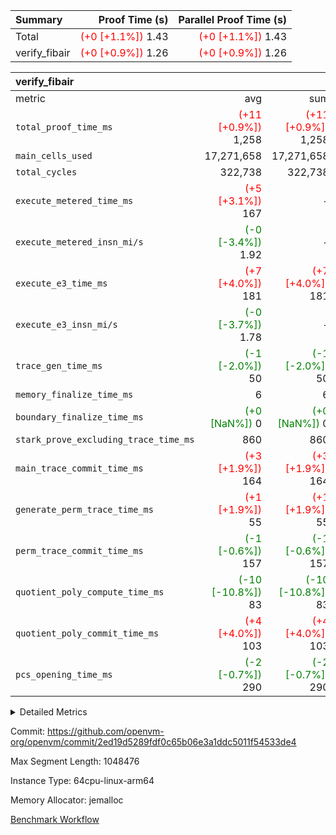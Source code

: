 | Summary | Proof Time (s) | Parallel Proof Time (s) |
|:---|---:|---:|
| Total | <span style='color: red'>(+0 [+1.1%])</span> 1.43 | <span style='color: red'>(+0 [+1.1%])</span> 1.43 |
| verify_fibair | <span style='color: red'>(+0 [+0.9%])</span> 1.26 | <span style='color: red'>(+0 [+0.9%])</span> 1.26 |


| verify_fibair |||||
|:---|---:|---:|---:|---:|
|metric|avg|sum|max|min|
| `total_proof_time_ms ` | <span style='color: red'>(+11 [+0.9%])</span> 1,258 | <span style='color: red'>(+11 [+0.9%])</span> 1,258 | <span style='color: red'>(+11 [+0.9%])</span> 1,258 | <span style='color: red'>(+11 [+0.9%])</span> 1,258 |
| `main_cells_used     ` |  17,271,658 |  17,271,658 |  17,271,658 |  17,271,658 |
| `total_cycles        ` |  322,738 |  322,738 |  322,738 |  322,738 |
| `execute_metered_time_ms` | <span style='color: red'>(+5 [+3.1%])</span> 167 | -          | -          | -          |
| `execute_metered_insn_mi/s` | <span style='color: green'>(-0 [-3.4%])</span> 1.92 | -          | <span style='color: green'>(-0 [-3.4%])</span> 1.92 | <span style='color: green'>(-0 [-3.4%])</span> 1.92 |
| `execute_e3_time_ms  ` | <span style='color: red'>(+7 [+4.0%])</span> 181 | <span style='color: red'>(+7 [+4.0%])</span> 181 | <span style='color: red'>(+7 [+4.0%])</span> 181 | <span style='color: red'>(+7 [+4.0%])</span> 181 |
| `execute_e3_insn_mi/s` | <span style='color: green'>(-0 [-3.7%])</span> 1.78 | -          | <span style='color: green'>(-0 [-3.7%])</span> 1.78 | <span style='color: green'>(-0 [-3.7%])</span> 1.78 |
| `trace_gen_time_ms   ` | <span style='color: green'>(-1 [-2.0%])</span> 50 | <span style='color: green'>(-1 [-2.0%])</span> 50 | <span style='color: green'>(-1 [-2.0%])</span> 50 | <span style='color: green'>(-1 [-2.0%])</span> 50 |
| `memory_finalize_time_ms` |  6 |  6 |  6 |  6 |
| `boundary_finalize_time_ms` | <span style='color: green'>(+0 [NaN%])</span> 0 | <span style='color: green'>(+0 [NaN%])</span> 0 | <span style='color: green'>(+0 [NaN%])</span> 0 | <span style='color: green'>(+0 [NaN%])</span> 0 |
| `stark_prove_excluding_trace_time_ms` |  860 |  860 |  860 |  860 |
| `main_trace_commit_time_ms` | <span style='color: red'>(+3 [+1.9%])</span> 164 | <span style='color: red'>(+3 [+1.9%])</span> 164 | <span style='color: red'>(+3 [+1.9%])</span> 164 | <span style='color: red'>(+3 [+1.9%])</span> 164 |
| `generate_perm_trace_time_ms` | <span style='color: red'>(+1 [+1.9%])</span> 55 | <span style='color: red'>(+1 [+1.9%])</span> 55 | <span style='color: red'>(+1 [+1.9%])</span> 55 | <span style='color: red'>(+1 [+1.9%])</span> 55 |
| `perm_trace_commit_time_ms` | <span style='color: green'>(-1 [-0.6%])</span> 157 | <span style='color: green'>(-1 [-0.6%])</span> 157 | <span style='color: green'>(-1 [-0.6%])</span> 157 | <span style='color: green'>(-1 [-0.6%])</span> 157 |
| `quotient_poly_compute_time_ms` | <span style='color: green'>(-10 [-10.8%])</span> 83 | <span style='color: green'>(-10 [-10.8%])</span> 83 | <span style='color: green'>(-10 [-10.8%])</span> 83 | <span style='color: green'>(-10 [-10.8%])</span> 83 |
| `quotient_poly_commit_time_ms` | <span style='color: red'>(+4 [+4.0%])</span> 103 | <span style='color: red'>(+4 [+4.0%])</span> 103 | <span style='color: red'>(+4 [+4.0%])</span> 103 | <span style='color: red'>(+4 [+4.0%])</span> 103 |
| `pcs_opening_time_ms ` | <span style='color: green'>(-2 [-0.7%])</span> 290 | <span style='color: green'>(-2 [-0.7%])</span> 290 | <span style='color: green'>(-2 [-0.7%])</span> 290 | <span style='color: green'>(-2 [-0.7%])</span> 290 |



<details>
<summary>Detailed Metrics</summary>

|  | verify_program_compile_ms | total_cells | stark_prove_excluding_trace_time_ms | quotient_poly_compute_time_ms | quotient_poly_commit_time_ms | perm_trace_commit_time_ms | pcs_opening_time_ms | main_trace_commit_time_ms | app proof_time_ms |
| --- | --- | --- | --- | --- | --- | --- | --- | --- |
|  | 7 | 65,536 | 37 | 1 | 6 | 0 | 21 | 7 | 1,268 | 

| air_name | rows | quotient_deg | main_cols | interactions | constraints | cells |
| --- | --- | --- | --- | --- | --- | --- |
| AccessAdapterAir<2> |  | 2 |  | 5 | 12 |  | 
| AccessAdapterAir<4> |  | 2 |  | 5 | 12 |  | 
| AccessAdapterAir<8> |  | 2 |  | 5 | 12 |  | 
| FibonacciAir | 32,768 | 1 | 2 |  | 5 | 65,536 | 
| FriReducedOpeningAir |  | 2 |  | 39 | 71 |  | 
| JalRangeCheckAir |  | 2 |  | 9 | 14 |  | 
| NativePoseidon2Air<BabyBearParameters>, 1> |  | 2 |  | 136 | 572 |  | 
| PhantomAir |  | 2 |  | 3 | 5 |  | 
| ProgramAir |  | 1 |  | 1 | 4 |  | 
| VariableRangeCheckerAir |  | 1 |  | 1 | 4 |  | 
| VmAirWrapper<AluNativeAdapterAir, FieldArithmeticCoreAir> |  | 2 |  | 15 | 27 |  | 
| VmAirWrapper<BranchNativeAdapterAir, BranchEqualCoreAir<1> |  | 2 |  | 11 | 25 |  | 
| VmAirWrapper<NativeAdapterAir<2, 0>, PublicValuesCoreAir> |  | 2 |  | 11 | 29 |  | 
| VmAirWrapper<NativeLoadStoreAdapterAir<1>, NativeLoadStoreCoreAir<1> |  | 2 |  | 15 | 20 |  | 
| VmAirWrapper<NativeLoadStoreAdapterAir<4>, NativeLoadStoreCoreAir<4> |  | 2 |  | 15 | 20 |  | 
| VmAirWrapper<NativeVectorizedAdapterAir<4>, FieldExtensionCoreAir> |  | 2 |  | 15 | 27 |  | 
| VmConnectorAir |  | 2 |  | 5 | 11 |  | 
| VolatileBoundaryAir |  | 2 |  | 7 | 19 |  | 

| group | trace_gen_time_ms | total_proof_time_ms | total_cycles | total_cells | stark_prove_excluding_trace_time_ms | quotient_poly_compute_time_ms | quotient_poly_commit_time_ms | perm_trace_commit_time_ms | pcs_opening_time_ms | memory_finalize_time_ms | main_trace_commit_time_ms | main_cells_used | insns | generate_perm_trace_time_ms | fri.log_blowup | execute_metered_time_ms | execute_metered_insn_mi/s | execute_e3_time_ms | execute_e3_insn_mi/s | boundary_finalize_time_ms |
| --- | --- | --- | --- | --- | --- | --- | --- | --- | --- | --- | --- | --- | --- | --- | --- | --- | --- | --- | --- | --- |
| verify_fibair | 50 | 1,258 | 322,738 | 62,474,410 | 860 | 83 | 103 | 157 | 290 | 6 | 164 | 17,271,658 | 322,739 | 55 | 1 | 167 | 1.92 | 181 | 1.78 | 0 | 

| group | air_name | rows | prep_cols | perm_cols | main_cols | cells |
| --- | --- | --- | --- | --- | --- | --- |
| verify_fibair | AccessAdapterAir<2> | 131,072 |  | 16 | 11 | 3,538,944 | 
| verify_fibair | AccessAdapterAir<4> | 65,536 |  | 16 | 13 | 1,900,544 | 
| verify_fibair | AccessAdapterAir<8> | 128 |  | 16 | 17 | 4,224 | 
| verify_fibair | FriReducedOpeningAir | 2,048 |  | 84 | 27 | 227,328 | 
| verify_fibair | JalRangeCheckAir | 32,768 |  | 28 | 12 | 1,310,720 | 
| verify_fibair | NativePoseidon2Air<BabyBearParameters>, 1> | 32,768 |  | 312 | 398 | 23,265,280 | 
| verify_fibair | PhantomAir | 16,384 |  | 12 | 6 | 294,912 | 
| verify_fibair | ProgramAir | 8,192 |  | 8 | 10 | 147,456 | 
| verify_fibair | VariableRangeCheckerAir | 262,144 | 2 | 8 | 1 | 2,359,296 | 
| verify_fibair | VmAirWrapper<AluNativeAdapterAir, FieldArithmeticCoreAir> | 262,144 |  | 36 | 29 | 17,039,360 | 
| verify_fibair | VmAirWrapper<BranchNativeAdapterAir, BranchEqualCoreAir<1> | 32,768 |  | 28 | 23 | 1,671,168 | 
| verify_fibair | VmAirWrapper<NativeLoadStoreAdapterAir<1>, NativeLoadStoreCoreAir<1> | 65,536 |  | 40 | 21 | 3,997,696 | 
| verify_fibair | VmAirWrapper<NativeLoadStoreAdapterAir<4>, NativeLoadStoreCoreAir<4> | 32,768 |  | 40 | 27 | 2,195,456 | 
| verify_fibair | VmAirWrapper<NativeVectorizedAdapterAir<4>, FieldExtensionCoreAir> | 32,768 |  | 36 | 38 | 2,424,832 | 
| verify_fibair | VmConnectorAir | 2 | 1 | 16 | 5 | 42 | 
| verify_fibair | VolatileBoundaryAir | 65,536 |  | 20 | 12 | 2,097,152 | 

| group | trace_height_constraint | weighted_sum | threshold |
| --- | --- | --- | --- |
| verify_fibair | 0 | 1,085,444 | 2,013,265,921 | 
| verify_fibair | 1 | 5,411,200 | 2,013,265,921 | 
| verify_fibair | 2 | 542,722 | 2,013,265,921 | 
| verify_fibair | 3 | 5,476,612 | 2,013,265,921 | 
| verify_fibair | 4 | 65,536 | 2,013,265,921 | 
| verify_fibair | 5 | 12,851,850 | 2,013,265,921 | 

| trace_height_constraint | threshold |
| --- | --- |
| 0 | 2,013,265,921 | 

</details>


Commit: https://github.com/openvm-org/openvm/commit/2ed19d5289fdf0c65b06e3a1ddc5011f54533de4

Max Segment Length: 1048476

Instance Type: 64cpu-linux-arm64

Memory Allocator: jemalloc

[Benchmark Workflow](https://github.com/openvm-org/openvm/actions/runs/16210147674)
